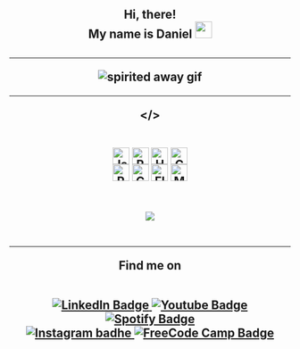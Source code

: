 

<div id="badges" align="center">

<h2>Hi, there!<br>My name is Daniel <img src="https://media.giphy.com/media/hvRJCLFzcasrR4ia7z/giphy.gif" width="30px"/><h2>

---

<div align="center"> <img src="https://media.giphy.com/media/Uz4cDaGXPxeuY/giphy.gif" alt="spirited away gif">
</div>

---
</>

 <div style="display: inline_block"><br>
  <div style="margin-bottom: 5px"> 
    <img align="center" alt="Js" height="30" src="https://img.shields.io/badge/JavaScript-F7DF1E?style=for-the-badge&logo=javascript&logoColor=black">
    <img align="center" alt="React" height="30"  src="https://img.shields.io/badge/React-20232A?style=for-the-badge&logo=react&logoColor=61DAFB">
    <img align="center" alt="HTML" height="30" src="https://img.shields.io/badge/HTML5-E34F26?style=for-the-badge&logo=html5&logoColor=white">
    <img align="center" alt="CSS" height="30" src="https://img.shields.io/badge/CSS3-1572B6?style=for-the-badge&logo=css3&logoColor=white">
    <br>
    <img align="center" alt="Python" height="30" src="https://img.shields.io/badge/Python-FFD43B?style=for-the-badge&logo=python&logoColor=blue">
    <img align="center" alt="C sharp" height="30" src="https://img.shields.io/badge/C%23-239120?style=for-the-badge&logo=c-sharp&logoColor=white">
    <img align="center" alt="Flutter" height="30"  src="https://img.shields.io/badge/Flutter-02569B?style=for-the-badge&logo=flutter&logoColor=white">
    <img align="center" alt="My SQL" height="30" src="https://img.shields.io/badge/MySQL-00000F?style=for-the-badge&logo=mysql&logoColor=white">
  </div>
<br>
  <img src="https://komarev.com/ghpvc/?username=daniellberg&style=flat-square&color=blue" alt=""/> 
  <br>
  <br>
  <div align="center">
    <img align="center"  src="https://github-readme-stats.vercel.app/api?username=daniellberg&show_icons=true&theme=tokyonight&include_all_commits=true&count_private=true"/>
</div> <br>

---
Find me on
<div id="header" align="center">

  <br>
  <a href="https://www.linkedin.com/in/daniel-berg-060a9019b/">
    <img src="https://img.shields.io/badge/LinkedIn-blue?style=for-the-badge&logo=linkedin&logoColor=white" alt="LinkedIn Badge"/>
  </a>
  <a href="https://www.youtube.com/channel/UCm9uZ9v7uYDnfSOrgflHeBw">
    <img src="https://img.shields.io/badge/YouTube-red?style=for-the-badge&logo=youtube&logoColor=white" alt="Youtube Badge"/>
  </a>
  <a href="https://open.spotify.com/user/brokencraft?si=3030ca7db8d14a57">
    <img src="https://img.shields.io/badge/Spotify-1ED760?style=for-the-badge&logo=spotify&logoColor=white" alt="Spotify Badge"/>
  </a><br>
      <a href="https://www.instagram.com/ydanielberg">
    <img src="https://img.shields.io/badge/Instagram-E4405F?style=for-the-badge&logo=instagram&logoColor=white" alt="Instagram badhe"/>
  </a>
  <a href="https://www.freecodecamp.org/ydanielberg">
    <img src="https://img.shields.io/badge/Freecodecamp-%23123.svg?&style=for-the-badge&logo=freecodecamp&logoColor=green" alt="FreeCode Camp Badge"/>
  </a>
  
</div>

